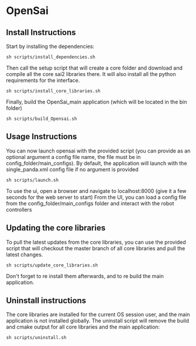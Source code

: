 # OpenSai

## Install Instructions
Start by installing the dependencies:
```
sh scripts/install_dependencies.sh
```

Then call the setup script that will create a core folder and download and compile all the core sai2 libraries there. It will also install all the python requirements for the interface.
```
sh scripts/install_core_libraries.sh
```

Finally, build the OpenSai_main application (which will be located in the bin folder)
```
sh scripts/build_Opensai.sh
```

## Usage Instructions
You can now launch opensai with the provided script (you can provide as an optional argument a config file name, the file must be in config_folder/main_configs). By default, the application will launch with the single_panda.xml config file if no argument is provided
```
sh scripts/launch.sh
```
To use the ui, open a browser and navigate to localhost:8000 (give it a few seconds for the web server to start)
From the UI, you can load a config file from the config_folder/main_configs folder and interact with the robot controllers

## Updating the core libraries
To pull the latest updates from the core libraries, you can use the provided script that will checkout the master branch of all core libraries and pull the latest changes.
```
sh scripts/update_core_libraries.sh
```
Don't forget to re install them afterwards, and to re build the main application.

## Uninstall instructions
The core libraries are installed for the current OS session user, and the main application is not installed globally. The uninstall script will remove the build and cmake output for all core libraries and the main application:
```
sh scripts/uninstall.sh
```



